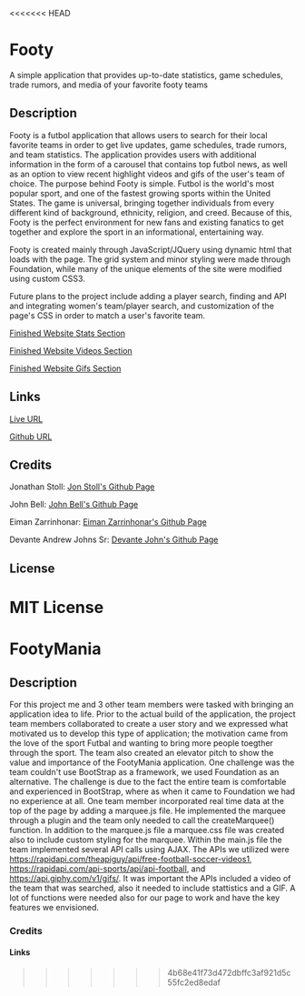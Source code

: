 <<<<<<< HEAD
# Footy

A simple application that provides up-to-date statistics, game schedules, trade rumors, and media of your favorite footy teams

## Description 

Footy is a futbol application that allows users to search for their local favorite teams in order to get live updates, game schedules, trade rumors, and team statistics. The application provides users with additional information in the form of a carousel that contains top futbol news, as well as an option to view recent highlight videos and gifs of the user's team of choice. The purpose behind Footy is simple. Futbol is the world's most popular sport, and one of the fastest growing sports within the United States. The game is universal, bringing together individuals from every different kind of background, ethnicity, religion, and creed. Because of this, Footy is the perfect environment for new fans and existing fanatics to get together and explore the sport in an informational, entertaining way. 

Footy is created mainly through JavaScript/JQuery using dynamic html that loads with the page. The grid system and minor styling were made through Foundation, while many of the unique elements of the site were modified using custom CSS3. 

Future plans to the project include adding a player search, finding and API and integrating women's team/player search, and customization of the page's CSS in order to match a user's favorite team.  

[Finished Website Stats Section](./assets/images/final-site-stats-section.png)

[Finished Website Videos Section](./assets/images/final-site-video-section.png)

[Finished Website Gifs Section](./assets/images/final-site-gif-section.png)

## Links

[Live URL](https://jonathanstoll0603.github.io/Footy/)

[Github URL](https://github.com/jonathanstoll0603/Footy)

## Credits

Jonathan Stoll: [Jon Stoll's Github Page](https://github.com/jonathanstoll0603)

John Bell: [John Bell's Github Page](https://github.com/jdbell123)

Eiman Zarrinhonar: [Eiman Zarrinhonar's Github Page](https://github.com/zarriei)

Devante Andrew Johns Sr: [Devante John's Github Page](https://github.com/Devante-Andrew-Johns21)

## License
MIT License
=======
# FootyMania
## Description
For this project me and 3 other team members were tasked with bringing an application idea to life. Prior to the actual build of the application, the project team members collaborated to create a user story and we expressed what motivated us to develop this type of application; the motivation came from the love of the sport Futbal and wanting to bring more people toegther through the sport. The team also created an elevator pitch to show the value and importance of the FootyMania application. One challenge was the team couldn't use BootStrap as a framework, we used Foundation as an alternative. The challenge is due to the fact the entire team is comfortable and experienced in BootStrap, where as when it came to Foundation we had no experience at all. One team member incorporated real time data at the top of the page by adding a marquee.js file. He implemented the marquee through a plugin and the team only needed to call the createMarquee() function. In addition to the marquee.js file a marquee.css file was created also to include custom styling for the marquee. Within the main.js file the team implemented several  API calls using AJAX. The APIs we utilized were https://rapidapi.com/theapiguy/api/free-football-soccer-videos1, https://rapidapi.com/api-sports/api/api-football, and https://api.giphy.com/v1/gifs/. It was important the APIs included a video of the team that was searched, also it needed to include stattistics and a GIF. A lot of functions were needed also for our page to work and have the key features we envisioned. 

### Credits


#### Links
>>>>>>> 4b68e41f73d472dbffc3af921d5c55fc2ed8edaf
